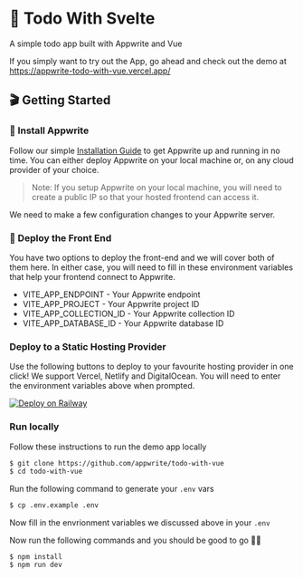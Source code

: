 # 🔖 Todo With Svelte

A simple todo app built with Appwrite and Vue

If you simply want to try out the App, go ahead and check out the demo at https://appwrite-todo-with-vue.vercel.app/

## 🎬 Getting Started

### 🤘 Install Appwrite 
Follow our simple [Installation Guide](https://appwrite.io/docs/installation) to get Appwrite up and running in no time. You can either deploy Appwrite on your local machine or, on any cloud provider of your choice. 

> Note: If you setup Appwrite on your local machine, you will need to create a public IP so that your hosted frontend can access it.
  
We need to make a few configuration changes to your Appwrite server. 



### 🚀 Deploy the Front End
You have two options to deploy the front-end and we will cover both of them here. In either case, you will need to fill in these environment variables that help your frontend connect to Appwrite.

* VITE_APP_ENDPOINT - Your Appwrite endpoint
* VITE_APP_PROJECT - Your Appwrite project ID
* VITE_APP_COLLECTION_ID - Your Appwrite collection ID 
* VITE_APP_DATABASE_ID - Your Appwrite database ID

### **Deploy to a Static Hosting Provider**

Use the following buttons to deploy to your favourite hosting provider in one click! We support Vercel, Netlify and DigitalOcean. You will need to enter the environment variables above when prompted.

[![Deploy on Railway](https://railway.app/button.svg)](https://railway.app/new/template/YMe32a?referralCode=Yh2rJK)


### **Run locally**

Follow these instructions to run the demo app locally

```sh
$ git clone https://github.com/appwrite/todo-with-vue
$ cd todo-with-vue
```

Run the following command to generate your `.env` vars  

```sh
$ cp .env.example .env
```

Now fill in the envrionment variables we discussed above in your `.env`

Now run the following commands and you should be good to go 💪🏼 
```
$ npm install
$ npm run dev
```

